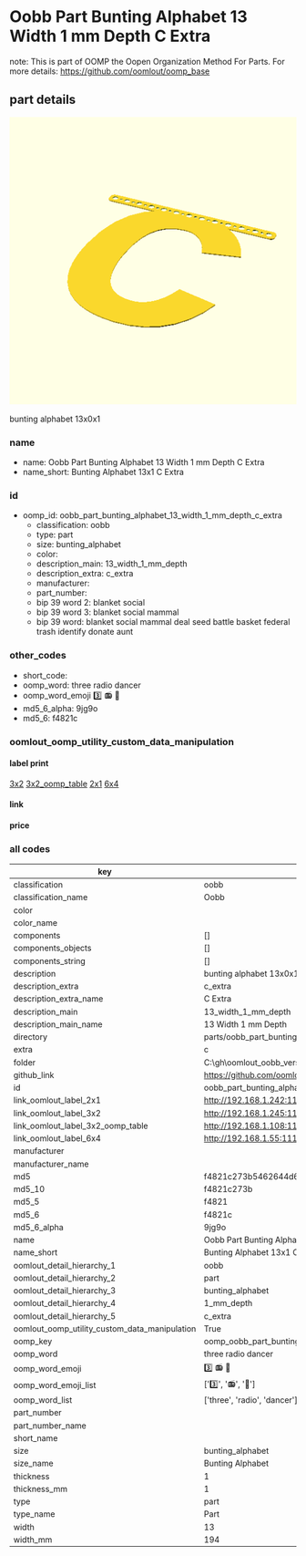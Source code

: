 # Oobb Part Bunting Alphabet 13 Width 1 mm Depth C Extra  

note: This is part of OOMP the Oopen Organization Method For Parts. For more details: https://github.com/oomlout/oomp_base

##  part details
  

[![](3dpr.png)](3dpr.png)

bunting alphabet 13x0x1



### name
* name: Oobb Part Bunting Alphabet 13 Width 1 mm Depth C Extra
* name_short: Bunting Alphabet 13x1 C Extra
### id
* oomp_id: oobb_part_bunting_alphabet_13_width_1_mm_depth_c_extra
  * classification: oobb
  * type: part
  * size: bunting_alphabet
  * color: 
  * description_main: 13_width_1_mm_depth
  * description_extra: c_extra
  * manufacturer: 
  * part_number: 
  * bip 39 word 2: blanket social
  * bip 39 word 3: blanket social mammal
  * bip 39 word: blanket social mammal deal seed battle basket federal trash identify donate aunt

### other_codes
* short_code: 
* oomp_word: three radio dancer
* oomp_word_emoji :three: :radio: :dancer:
* md5_6_alpha: 9jg9o
* md5_6: f4821c






### oomlout_oomp_utility_custom_data_manipulation
#### label print
[3x2](http://192.168.1.245:1112/?label=oomp%209jg9o)
[3x2_oomp_table](http://192.168.1.108:1112/?label=oomp%209jg9o)
[2x1](http://192.168.1.242:1112/?label=oomp%209jg9o)
[6x4](http://192.168.1.55:1112/?label=oomp%209jg9o)    

#### link

                              

#### price







### all codes 
| key | value |  
| --- | --- |  
| classification | oobb |  
| classification_name | Oobb |  
| color |  |  
| color_name |  |  
| components | [] |  
| components_objects | [] |  
| components_string | [] |  
| description | bunting alphabet 13x0x1 |  
| description_extra | c_extra |  
| description_extra_name | C Extra |  
| description_main | 13_width_1_mm_depth |  
| description_main_name | 13 Width 1 mm Depth |  
| directory | parts/oobb_part_bunting_alphabet_13_width_1_mm_depth_c_extra |  
| extra | c |  
| folder | C:\gh\oomlout_oobb_version_4_generated_parts\things\oobb_part_bunting_alphabet_13_width_1_mm_depth_c_extra |  
| github_link | https://github.com/oomlout/oomlout_oomp_part_src/tree/main/parts/oobb_part_bunting_alphabet_13_width_1_mm_depth_c_extra |  
| id | oobb_part_bunting_alphabet_13_width_1_mm_depth_c_extra |  
| link_oomlout_label_2x1 | http://192.168.1.242:1112/?label=oomp%209jg9o |  
| link_oomlout_label_3x2 | http://192.168.1.245:1112/?label=oomp%209jg9o |  
| link_oomlout_label_3x2_oomp_table | http://192.168.1.108:1112/?label=oomp%209jg9o |  
| link_oomlout_label_6x4 | http://192.168.1.55:1112/?label=oomp%209jg9o |  
| manufacturer |  |  
| manufacturer_name |  |  
| md5 | f4821c273b5462644d6173830d7378ba |  
| md5_10 | f4821c273b |  
| md5_5 | f4821 |  
| md5_6 | f4821c |  
| md5_6_alpha | 9jg9o |  
| name | Oobb Part Bunting Alphabet 13 Width 1 mm Depth C Extra |  
| name_short | Bunting Alphabet 13x1 C Extra |  
| oomlout_detail_hierarchy_1 | oobb |  
| oomlout_detail_hierarchy_2 | part |  
| oomlout_detail_hierarchy_3 | bunting_alphabet |  
| oomlout_detail_hierarchy_4 | 1_mm_depth |  
| oomlout_detail_hierarchy_5 | c_extra |  
| oomlout_oomp_utility_custom_data_manipulation | True |  
| oomp_key | oomp_oobb_part_bunting_alphabet_13_width_1_mm_depth_c_extra |  
| oomp_word | three radio dancer |  
| oomp_word_emoji | :three: :radio: :dancer: |  
| oomp_word_emoji_list | [':three:', ':radio:', ':dancer:'] |  
| oomp_word_list | ['three', 'radio', 'dancer'] |  
| part_number |  |  
| part_number_name |  |  
| short_name |  |  
| size | bunting_alphabet |  
| size_name | Bunting Alphabet |  
| thickness | 1 |  
| thickness_mm | 1 |  
| type | part |  
| type_name | Part |  
| width | 13 |  
| width_mm | 194 |  
